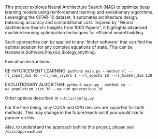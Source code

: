 This project explores Neural Architecture Search (NAS) to optimize deep learning models using reinforcement learning and evolutionary algorithms. Leveraging the CIFAR-10 dataset, it automates architecture design, balancing accuracy and computational cost. Inspired by "Neural Architecture Search: Insights from 1000 Papers", it highlights advanced machine learning optimization techniques for efficient model building.

Such approaches can be applied to any 'finder-software' that can find the optimal solution for any complex equations of state. This can be Hardware,Software,Physics,Biology,anything.

Execution instructions:

RE-INFORCEMENT LEARNING:
`python3 main.py --method rl --rl_input_dim 10 --rl_num_layers 1 --rl_epochs 10 --rl_hidden_dim 128`

EVOLUTIONARY ALGORITHM:
`python3 main.py --method ea --ea_population_size 30 --ea_num_generations 10`

Other options described in `/utils/config.py`

For the time being, only CUDA and CPU devices are suported for both methods. This may change in the future/reach out if you would like to partner on this.

Also, to understand the approach behind this project, please see `/docs/approach.md`
